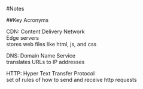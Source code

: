 #Notes  

##Key Acronyms  

CDN: Content Delivery Network  
Edge servers  
stores web files like html, js, and css  

DNS: Domain Name Service  
translates URLs to IP addresses  

HTTP: Hyper Text Transfer Protocol  
set of rules of how to send and receive http requests  

